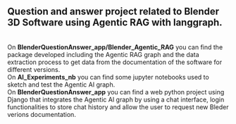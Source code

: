 <h2>Question and answer project related to Blender 3D Software using Agentic RAG with langgraph.</h2>
<br>
On <b>BlenderQuestionAnswer_app/Blender_Agentic_RAG</b> you can find the package developed including the Agentic RAG graph and the data extraction process to get data from the documentation of the software for different versions.
<br>
On <b>AI_Experiments_nb</b> you can find some jupyter notebooks used to sketch and test the Agentic AI graph.
<br>
On <b>BlenderQuestionAnswer_app</b> you can find a web python project using Django that integrates the Agentic AI graph
by using a chat interface, login functionalities to store chat history and allow the user to request new Bleder verions documentation.